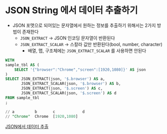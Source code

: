 # JSON String 에서 데이터 추출하기

- JSON 포맷으로 되어있는 문자열에서 원하는 정보를 추출하기 위해서는 2가지 방법이 존재한다
    - `JSON_EXTRACT` → JSON 인코딩 문자열이 반환된다
    - `JSON_EXTRACT_SCALAR` → 스칼라 값만 반환된다(bool, number, character)
        - 배열, 맵, 구조체에는 `JSON_EXTRACT_SCALAR` 를 사용하면 안된다

```sql
WITH
sample_tbl AS (
    SELECT '{"browser":"Chrome","screen":[1920,1080]}' AS json
)
SELECT JSON_EXTRACT(json, '$.browser') AS a,
       JSON_EXTRACT_SCALAR(json, '$.browser') AS b,
       JSON_EXTRACT(json, '$.screen') AS c,
       JSON_EXTRACT_SCALAR(json, '$.screen') AS d
FROM sample_tbl
;

// a         b       c            d
// "Chrome"	 Chrome	 [1920,1080]
```

[JSON에서 데이터 추출](https://docs.aws.amazon.com/ko_kr/athena/latest/ug/extracting-data-from-JSON.html)
